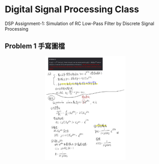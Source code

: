 # Digital Signal Processing Class
DSP Assignment-1: Simulation of RC Low-Pass Filter by Discrete Signal Processing

## Problem 1 手寫圖檔

<p align="center">
  <img src="./fig/problem1.jpg" alt="Problem 1 手寫稿" width="50%">
  <br>
</p>
